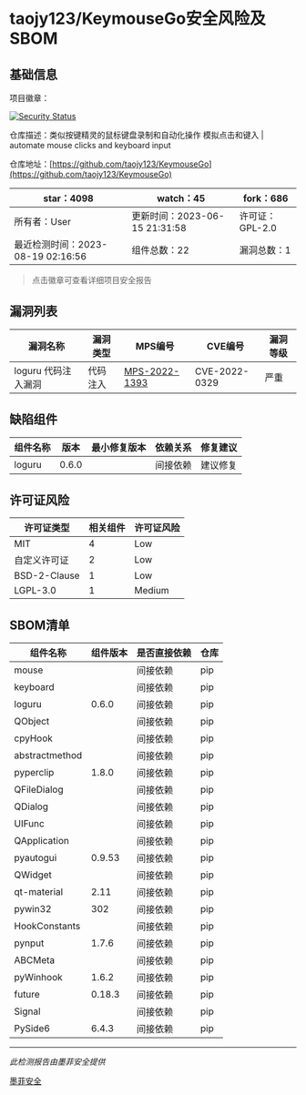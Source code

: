 # taojy123/KeymouseGo安全风险及SBOM

## 基础信息

项目徽章：

[![Security Status](https://www.murphysec.com/platform3/v31/badge/1692601439954427904.svg)](https://www.murphysec.com/console/report/1692601336649895936/1692601439954427904)

仓库描述：类似按键精灵的鼠标键盘录制和自动化操作 模拟点击和键入 | automate mouse clicks and keyboard input

仓库地址：[https://github.com/taojy123/KeymouseGo](https://github.com/taojy123/KeymouseGo)

| star：4098 | watch：45 | fork：686 |
| ----------- | -------------- | ------------ |
| 所有者：User | 更新时间：2023-06-15 21:31:58 | 许可证：GPL-2.0 |
| 最近检测时间：2023-08-19 02:16:56 | 组件总数：22 | 漏洞总数：1 |

> 点击徽章可查看详细项目安全报告



## 漏洞列表

| 漏洞名称 | 漏洞类型 | MPS编号 | CVE编号 | 漏洞等级 |
| ------- | ------ | ------- | ------ | ----- |
|loguru 代码注入漏洞|代码注入|[MPS-2022-1393](https://www.oscs1024.com/hd/MPS-2022-1393)|CVE-2022-0329|严重|




## 缺陷组件

| 组件名称 | 版本 | 最小修复版本 | 依赖关系 | 修复建议 |
| -------- | ---- | ------------ | -------- | -------- |
|loguru|0.6.0||间接依赖|建议修复|C:1|H:0|M:0|L:0|




## 许可证风险

| 许可证类型 | 相关组件 | 许可证风险 |
| ---------- | -------- | ---------- |
|MIT|4|Low|
|自定义许可证|2|Low|
|BSD-2-Clause|1|Low|
|LGPL-3.0|1|Medium|




## SBOM清单

| 组件名称 | 组件版本 | 是否直接依赖 | 仓库 |
| -------- | -------- | ------------ | ---- |
|mouse||间接依赖|pip|
|keyboard||间接依赖|pip|
|loguru|0.6.0|间接依赖|pip|
|QObject||间接依赖|pip|
|cpyHook||间接依赖|pip|
|abstractmethod||间接依赖|pip|
|pyperclip|1.8.0|间接依赖|pip|
|QFileDialog||间接依赖|pip|
|QDialog||间接依赖|pip|
|UIFunc||间接依赖|pip|
|QApplication||间接依赖|pip|
|pyautogui|0.9.53|间接依赖|pip|
|QWidget||间接依赖|pip|
|qt-material|2.11|间接依赖|pip|
|pywin32|302|间接依赖|pip|
|HookConstants||间接依赖|pip|
|pynput|1.7.6|间接依赖|pip|
|ABCMeta||间接依赖|pip|
|pyWinhook|1.6.2|间接依赖|pip|
|future|0.18.3|间接依赖|pip|
|Signal||间接依赖|pip|
|PySide6|6.4.3|间接依赖|pip|


------

*此检测报告由墨菲安全提供*

[墨菲安全](www.murphysec.com)